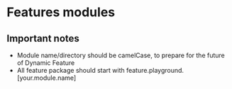 # Features modules

## Important notes

- Module name/directory should be camelCase, to prepare for the future of Dynamic Feature
- All feature package should start with feature.playground.[your.module.name]
